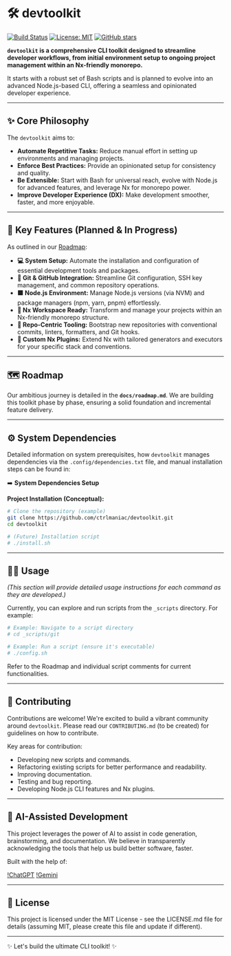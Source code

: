 # 🛠️ devtoolkit

[![Build Status](https://img.shields.io/badge/build-passing-brightgreen?style=flat-square)](https://github.com/ctrlmaniac/devtoolkit/actions) <!-- Replace with your actual CI badge -->
[![License: MIT](https://img.shields.io/badge/License-MIT-yellow.svg?style=flat-square)](https://opensource.org/licenses/MIT) <!-- Assuming MIT, update if different -->
[![GitHub stars](https://img.shields.io/github/stars/ctrlmaniac/devtoolkit.svg?style=social&label=Star&maxAge=2592000)](https://github.com/ctrlmaniac/devtoolkit/stargazers/)

**`devtoolkit` is a comprehensive CLI toolkit designed to streamline developer workflows, from initial environment setup to ongoing project management within an Nx-friendly monorepo.**

It starts with a robust set of Bash scripts and is planned to evolve into an advanced Node.js-based CLI, offering a seamless and opinionated developer experience.

---

## ✨ Core Philosophy

The `devtoolkit` aims to:

*   **Automate Repetitive Tasks:** Reduce manual effort in setting up environments and managing projects.
*   **Enforce Best Practices:** Provide an opinionated setup for consistency and quality.
*   **Be Extensible:** Start with Bash for universal reach, evolve with Node.js for advanced features, and leverage Nx for monorepo power.
*   **Improve Developer Experience (DX):** Make development smoother, faster, and more enjoyable.

---

## 🚀 Key Features (Planned & In Progress)

As outlined in our [Roadmap](docs/roadmap.md):

-   **💻 System Setup:** Automate the installation and configuration of essential development tools and packages.
-   **🌿 Git & GitHub Integration:** Streamline Git configuration, SSH key management, and common repository operations.
-   **🟩 Node.js Environment:** Manage Node.js versions (via NVM) and package managers (npm, yarn, pnpm) effortlessly.
-   **🧱 Nx Workspace Ready:** Transform and manage your projects within an Nx-friendly monorepo structure.
-   **🧩 Repo-Centric Tooling:** Bootstrap new repositories with conventional commits, linters, formatters, and Git hooks.
-   **🔌 Custom Nx Plugins:** Extend Nx with tailored generators and executors for your specific stack and conventions.

---

## 🗺️ Roadmap

Our ambitious journey is detailed in the **`docs/roadmap.md`**. We are building this toolkit phase by phase, ensuring a solid foundation and incremental feature delivery.

---

## ⚙️ System Dependencies

Detailed information on system prerequisites, how `devtoolkit` manages dependencies via the
`.config/dependencies.txt` file, and manual installation steps can be found in:

➡️ **System Dependencies Setup**

**Project Installation (Conceptual):**

```bash
# Clone the repository (example)
git clone https://github.com/ctrlmaniac/devtoolkit.git
cd devtoolkit

# (Future) Installation script
# ./install.sh
```

---

## 🧑‍💻 Usage

*(This section will provide detailed usage instructions for each command as they are developed.)*

Currently, you can explore and run scripts from the `_scripts` directory. For example:

```bash
# Example: Navigate to a script directory
# cd _scripts/git

# Example: Run a script (ensure it's executable)
# ./config.sh
```

Refer to the Roadmap and individual script comments for current functionalities.

---

## 🤝 Contributing

Contributions are welcome! We're excited to build a vibrant community around `devtoolkit`. Please read our `CONTRIBUTING.md` (to be created) for guidelines on how to contribute.

Key areas for contribution:

*   Developing new scripts and commands.
*   Refactoring existing scripts for better performance and readability.
*   Improving documentation.
*   Testing and bug reporting.
*   Developing Node.js CLI features and Nx plugins.

---

## 🤖 AI-Assisted Development

This project leverages the power of AI to assist in code generation, brainstorming, and documentation. We believe in transparently acknowledging the tools that help us build better software, faster.

Built with the help of:

[!ChatGPT](https://openai.com/chatgpt)
[!Gemini](https://gemini.google.com/)

---

## 📜 License

This project is licensed under the MIT License - see the LICENSE.md file for details (assuming MIT, please create this file and update if different).

---

✨ Let's build the ultimate CLI toolkit! ✨
